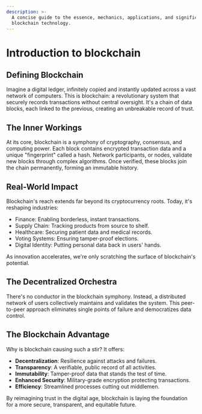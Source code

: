 ```yaml
---
description: >-
  A concise guide to the essence, mechanics, applications, and significance of
  blockchain technology.
---
```


# Introduction to blockchain

## Defining Blockchain

Imagine a digital ledger, infinitely copied and instantly updated across a vast network of computers. This is blockchain: a revolutionary system that securely records transactions without central oversight. It's a chain of data blocks, each linked to the previous, creating an unbreakable record of trust.

## The Inner Workings

At its core, blockchain is a symphony of cryptography, consensus, and computing power. Each block contains encrypted transaction data and a unique "fingerprint" called a hash. Network participants, or nodes, validate new blocks through complex algorithms. Once verified, these blocks join the chain permanently, forming an immutable history.

## Real-World Impact

Blockchain's reach extends far beyond its cryptocurrency roots. Today, it's reshaping industries:

* Finance: Enabling borderless, instant transactions.
* Supply Chain: Tracking products from source to shelf.
* Healthcare: Securing patient data and medical records.
* Voting Systems: Ensuring tamper-proof elections.
* Digital Identity: Putting personal data back in users' hands.

As innovation accelerates, we're only scratching the surface of blockchain's potential.

## The Decentralized Orchestra

There's no conductor in the blockchain symphony. Instead, a distributed network of users collectively maintains and validates the system. This peer-to-peer approach eliminates single points of failure and democratizes data control.

## The Blockchain Advantage

Why is blockchain causing such a stir? It offers:

* **Decentralization**: Resilience against attacks and failures.
* **Transparency**: A verifiable, public record of all activities.
* **Immutability**: Tamper-proof data that stands the test of time.
* **Enhanced Security**: Military-grade encryption protecting transactions.
* **Efficiency**: Streamlined processes cutting out middlemen.

By reimagining trust in the digital age, blockchain is laying the foundation for a more secure, transparent, and equitable future.
